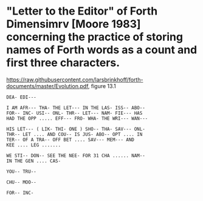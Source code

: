 
#  "Letter to the Editor" of Forth Dimensimrv [Moore 1983] concerning the practice of storing names of Forth words as a count and first three characters.

https://raw.githubusercontent.com/larsbrinkhoff/forth-documents/master/Evolution.pdf, figure 13.1

    DEA- EDI--- 

    I AM AFR--- THA- THE LET--- IN THE LAS- ISS-- ABO-- 
    FOR-- INC- USI-- ONL- THR-- LET--- NAM- FIE--- HAS 
    HAD THE OPP ..... EFF--- FRO- WHA- THE WRI--- WAN--- 

    HIS LET--- ( LIK- THI- ONE ) SHO-- THA- SAV--- ONL- 
    THR-- LET .... AND COU-- IS JUS- ABO-- OPT .... IN 
    TER-- OF A TRA-- OFF BET .... SAV--- MEM--- AND  
    KEE .... LEG ....... 

    WE STI-- DON-- SEE THE NEE- FOR 31 CHA ...... NAM-- 
    IN THE GEN .... CAS- 

    YOU-- TRU-- 
    
    CHU-- MOO-- 

    FOR-- INC-
